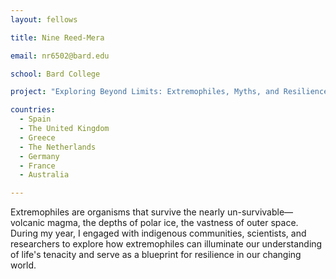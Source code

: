 ```yaml
---
layout: fellows

title: Nine Reed-Mera

email: nr6502@bard.edu

school: Bard College

project: "Exploring Beyond Limits: Extremophiles, Myths, and Resilience"

countries:
  - Spain
  - The United Kingdom
  - Greece
  - The Netherlands
  - Germany
  - France
  - Australia

---
```


Extremophiles are organisms that survive the nearly un-survivable—volcanic magma, the depths of polar ice, the vastness of outer space. During my year, I engaged with indigenous communities, scientists, and researchers to explore how extremophiles can illuminate our understanding of life's tenacity and serve as a blueprint for resilience in our changing world.
